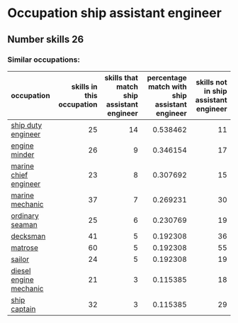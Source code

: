# Occupation ship assistant engineer
## Number skills 26
### Similar occupations:
| occupation                                          |   skills in this occupation |   skills that match ship assistant engineer |   percentage match with ship assistant engineer |   skills not in ship assistant engineer |
|:----------------------------------------------------|----------------------------:|--------------------------------------------:|------------------------------------------------:|----------------------------------------:|
| [ship duty engineer](ship_duty_engineer.md)         |                          25 |                                          14 |                                        0.538462 |                                      11 |
| [engine minder](engine_minder.md)                   |                          26 |                                           9 |                                        0.346154 |                                      17 |
| [marine chief engineer](marine_chief_engineer.md)   |                          23 |                                           8 |                                        0.307692 |                                      15 |
| [marine mechanic](marine_mechanic.md)               |                          37 |                                           7 |                                        0.269231 |                                      30 |
| [ordinary seaman](ordinary_seaman.md)               |                          25 |                                           6 |                                        0.230769 |                                      19 |
| [decksman](decksman.md)                             |                          41 |                                           5 |                                        0.192308 |                                      36 |
| [matrose](matrose.md)                               |                          60 |                                           5 |                                        0.192308 |                                      55 |
| [sailor](sailor.md)                                 |                          24 |                                           5 |                                        0.192308 |                                      19 |
| [diesel engine mechanic](diesel_engine_mechanic.md) |                          21 |                                           3 |                                        0.115385 |                                      18 |
| [ship captain](ship_captain.md)                     |                          32 |                                           3 |                                        0.115385 |                                      29 |
